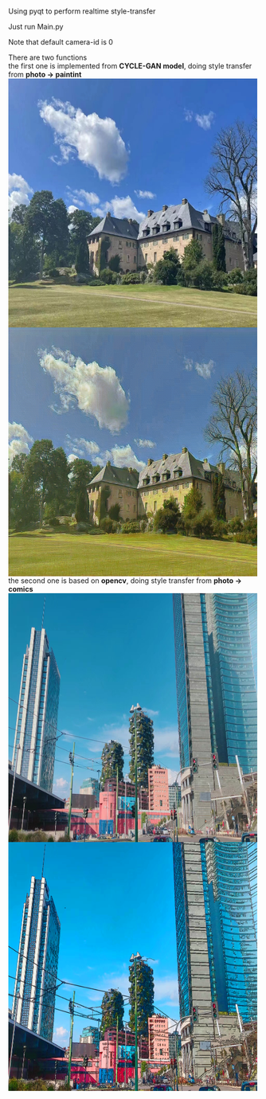 # 
Using pyqt to perform realtime style-transfer

Just run Main.py  

Note that default camera-id is 0  

There are two functions  
the first one is implemented from **CYCLE-GAN model**, doing style transfer from **photo -> paintint**  
<img src="/example_img/2.jpg" width = "500" height = "500" alt="" align=center />         <img src="/example_img/22.jpg" width = "500" height = "500" alt="" align=center />  
the second one is based on **opencv**, doing style transfer from **photo -> comics**  
<img src="/example_img/1.jpg" width = "500" height = "500" alt="" align=center />         <img src="/example_img/11.jpg" width = "500" height = "500" alt="" align=center />

